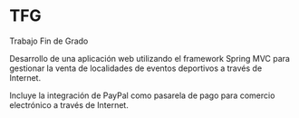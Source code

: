# TFG
Trabajo Fin de Grado

Desarrollo de una aplicación web utilizando el framework Spring MVC para gestionar la venta de localidades de eventos deportivos a través de Internet.

Incluye la integración de PayPal como pasarela de pago para comercio electrónico a través de Internet.
